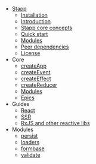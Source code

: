 * [Stapp](README.md#stapp)
  * [Installation](README.md#installation)
  * [Introduction](README.md#introduction)
  * [Stapp core concepts](README.md#stapp-core-concepts)
  * [Quick start](README.md#quick-start)
  * [Modules](README.md#modules)
  * [Peer dependencies](README.md#peer-dependencies)
  * [License](README.md#license)
* Core
  * [createApp](/core/createApp.md)
  * [createEvent](/core/createEvent.md)
  * [createEffect](/core/createEffect.md)
  * [createReducer](/core/createReducer.md)
  * [Modules](/core/modules.md)
  * [Epics](/core/epics.md)
* Guides
  * [React](/guides/react.md)
  * [SSR](/guides/ssr.md)
  * [RxJS and other reactive libs](/guides/interop.md)
* Modules
  * [persist](/modules/persist.md)
  * [loaders](/modules/loaders.md)
  * [formbase](/modules/formbase.md)
  * [validate](/modules/validate.md)

